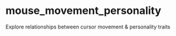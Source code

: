 # mouse_movement_personality
Explore relationships between cursor movement &amp; personality traits
